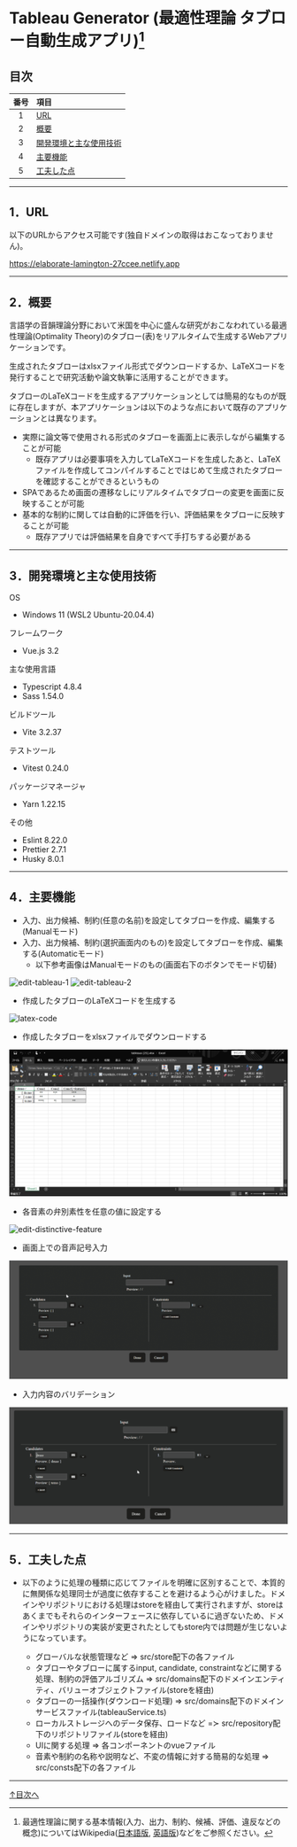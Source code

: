 # Tableau Generator (最適性理論 タブロー自動生成アプリ)[^1]

## 目次
| 番号 | 項目 |
|:-:|:--|
| 1 | [URL](#1url) |
| 2 | [概要](#2概要) |
| 3 | [開発環境と主な使用技術](#3開発環境と主な使用技術) |
| 4 | [主要機能](#4主要機能) |
| 5 | [工夫した点](#5工夫した点)

***
## 1．URL
以下のURLからアクセス可能です(独自ドメインの取得はおこなっておりません)。

https://elaborate-lamington-27ccee.netlify.app

***
## 2．概要
言語学の音韻理論分野において米国を中心に盛んな研究がおこなわれている最適性理論(Optimality Theory)のタブロー(表)をリアルタイムで生成するWebアプリケーションです。

生成されたタブローはxlsxファイル形式でダウンロードするか、LaTeXコードを発行することで研究活動や論文執筆に活用することができます。

タブローのLaTeXコードを生成するアプリケーションとしては簡易的なものが既に存在しますが、本アプリケーションは以下のような点において既存のアプリケーションとは異なります。

+ 実際に論文等で使用される形式のタブローを画面上に表示しながら編集することが可能
  + 既存アプリは必要事項を入力してLaTeXコードを生成したあと、LaTeXファイルを作成してコンパイルすることではじめて生成されたタブローを確認することができるというもの
+ SPAであるため画面の遷移なしにリアルタイムでタブローの変更を画面に反映することが可能
+ 基本的な制約に関しては自動的に評価を行い、評価結果をタブローに反映することが可能
  + 既存アプリでは評価結果を自身ですべて手打ちする必要がある

***
## 3．開発環境と主な使用技術
OS
+ Windows 11 (WSL2 Ubuntu-20.04.4)

フレームワーク
+ Vue.js 3.2

主な使用言語
+ Typescript 4.8.4
+ Sass 1.54.0

ビルドツール
+ Vite 3.2.37

テストツール
+ Vitest  0.24.0

パッケージマネージャ
+ Yarn 1.22.15

その他
+ Eslint 8.22.0
+ Prettier 2.7.1
+ Husky 8.0.1

***
## 4．主要機能
+ 入力、出力候補、制約(任意の名前)を設定してタブローを作成、編集する(Manualモード)
+ 入力、出力候補、制約(選択画面内のもの)を設定してタブローを作成、編集する(Automaticモード)
  + 以下参考画像はManualモードのもの(画面右下のボタンでモード切替)

![edit-tableau-1](public/readme/edit-tableau-1.gif)
![edit-tableau-2](public/readme/edit-tableau-2.gif)

+ 作成したタブローのLaTeXコードを生成する

![latex-code](public/readme/latex-code.gif)

+ 作成したタブローをxlsxファイルでダウンロードする

![excel-tableau](public/readme/excel-tableau.png)

+ 各音素の弁別素性を任意の値に設定する

![edit-distinctive-feature](public/readme/edit-distinctive-feature.gif)

+ 画面上での音声記号入力

![ipa-keyboard](public/readme/ipa-keyboard.gif)

+ 入力内容のバリデーション

![validation](public/readme/validation.gif)

***
## 5．工夫した点
+ 以下のように処理の種類に応じてファイルを明確に区別することで、本質的に無関係な処理同士が過度に依存することを避けるよう心がけました。ドメインやリポジトリにおける処理はstoreを経由して実行されますが、storeはあくまでもそれらのインターフェースに依存しているに過ぎないため、ドメインやリポジトリの実装が変更されたとしてもstore内では問題が生じないようになっています。

  + グローバルな状態管理など => src/store配下の各ファイル
  + タブローやタブローに属するinput, candidate, constraintなどに関する処理、制約の評価アルゴリズム => src/domains配下のドメインエンティティ、バリューオブジェクトファイル(storeを経由)
  + タブローの一括操作(ダウンロード処理) => src/domains配下のドメインサービスファイル(tableauService.ts)
  + ローカルストレージへのデータ保存、ロードなど =≻ src/repository配下のリポジトリファイル(storeを経由)
  + UIに関する処理 => 各コンポーネントのvueファイル
  + 音素や制約の名称や説明など、不変の情報に対する簡易的な処理 => src/consts配下の各ファイル

***
[↑目次へ](#目次)

[^1]: 最適性理論に関する基本情報(入力、出力、制約、候補、評価、違反などの概念)についてはWikipedia([日本語版](https://ja.wikipedia.org/wiki/%E6%9C%80%E9%81%A9%E6%80%A7%E7%90%86%E8%AB%96), [英語版](https://en.wikipedia.org/wiki/Optimality_Theory))などをご参照ください。

